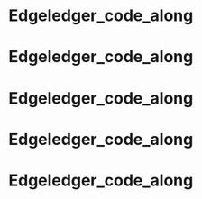 # Edgeledger_code_along
# Edgeledger_code_along
# Edgeledger_code_along
# Edgeledger_code_along
# Edgeledger_code_along
